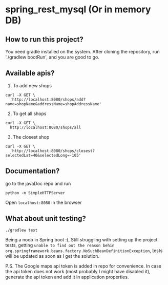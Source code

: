 # spring_rest_mysql (Or in memory DB)

## How to run this project?
You need gradle installed on the system. After cloning the repository, run './gradlew bootRun', and you are good to go.

## Available apis?
1) To add new shops
```
curl -X GET \
  'http://localhost:8080/shops/add?name=shopName&addressName=shopAddressName'
```
2) To get all shops
```
curl -X GET \
  http://localhost:8080/shops/all
```
3) The closest shop
```
curl -X GET \
  'http://localhost:8080/shops/closest?selectedLat=40&selectedLong=-105'
```
## Documentation?
go to the javaDoc repo and run
```
python -m SimpleHTTPServer
```
Open `localhost:8080` in the browser

## What about unit testing?
```
./gradlew test
```
Being a noob in Spring boot :(, Still struggling with setting up the project tests, getting `unable to find out the reason behin org.springframework.beans.factory.NoSuchBeanDefinitionException`, tests will be updated as soon as I get the solution.

P.S. The Google maps api token is added in repo for convenience. In case the api token does not work (most probably I might have disabled it), generate the api token and add it in application properties.
